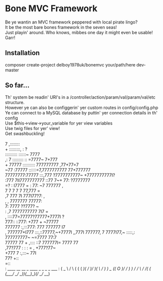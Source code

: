 Bone MVC Framework
==================
Be ye wantin an MVC framework peppered with local pirate lingo?<br />
It be the most bare bones framework in the seven seas!<br />
Just playin' around. Who knows, mibbes one day it might even be usable! Garr!<br />

Installation
------------
composer create-project delboy1978uk/bonemvc your/path/here dev-master<br />

So far...
---------
Th' system be readin' URI's in a /controller/action/param/val/param/val/etc structure.<br />
However ye can also be configgerin' yer custom routes in config/config.php<br />
Ye can connect to a MySQL database by puttin' yer connection details in th' config<br />
Use $this->view->your_variable for yer view variables<br />
Use twig files for yer' view!<br />
Get swashbuckling!<br /> <br />
                            7 ,::::::::                         
                          + :::::::::,  :                 ?     
                          :::::::::: ::::::~              7777  
      ,: 7               ::::::::: :: =7777~             7+777  
        +  77777           :::::::::: 777777777           ,77+77=7  
        ~77 :77777          ::::::=7,7777777777          77+777777  
        77777777:77777      :::,777 ?7777777777~     +7777777777I?  
    :777 7II7777777777  ::77     7~+     77:  ?7777777          
      =?       : I7777 = :       77:     ~7 777777 ,            
                     7 7 7      7  7     77,777 =               
                     ,7 777    7I  777I77?7: ,                  
                     , , 7777777    77777:                      
                       7:   7777  ??777? ~                      
                       :  ,7 7777777777 7I7 =                   
                     , ::::77=77777?77777+7777I ?               
                   777:: ::777:      +777 + ~77777              
               777777  :,:::777:     777        777777      I7  
     , 777777+I777    :::,::77777,~+7777I        ,,777I 777777, 
      7 7777I77,~     :::::,: 777777777~           ~=7777 77:7  
         77777 77 +      ,:::: ::7 777777I=               7777  77  
     ,77?777           : : :      = ,                 +777?77~  
     +777 7            :,:::~                            77I    
        77?              +::                                    
                         =::                                    
                          :           ____   __   __ _  ____  _  _  _  _   ___
                          :          (  _ \ /  \ (  ( \(  __)( \/ )/ )( \ / __)
                                      ) _ ((  O )/    / ) _) / \/ \\ \/ /( (__
                                     (____/ \__/ \_)__)(____)\_)(_/ \__/  \___)
